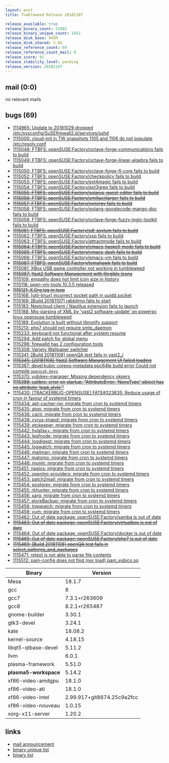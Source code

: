 ```yaml
---
layout: post
title: Tumbleweed Release 20181107

release_available: true
release_binary_count: 52982
release_binary_unique_count: 1852
release_disk_base: 945M
release_disk_shared: 3.6G
release_reference_count: 69
release_reference_count_mail: 0
release_score: 91
release_stability_level: pending
release_version: 20181107
---
```


## mail (0:0)

no relevant mails

## bugs (69)

<!--more-->

- [1114965: Update to 20181029 dropped /etc/sysconfig/SuSEfirewall2.d/services/sshd](https://bugzilla.opensuse.org/show_bug.cgi?id=1114965)
- [1115000: cloud-init in TW snapshots 1105 and 1106 do not populate /etc/resolv.conf](https://bugzilla.opensuse.org/show_bug.cgi?id=1115000)
- [1115048: FTBFS: openSUSE:Factory/octave-forge-communications fails to build](https://bugzilla.opensuse.org/show_bug.cgi?id=1115048)
- [1115049: FTBFS: openSUSE:Factory/octave-forge-linear-algebra fails to build](https://bugzilla.opensuse.org/show_bug.cgi?id=1115049)
- [1115050: FTBFS: openSUSE:Factory/octave-forge-fl-core fails to build](https://bugzilla.opensuse.org/show_bug.cgi?id=1115050)
- [1115052: FTBFS: openSUSE:Factory/checkpolicy fails to build](https://bugzilla.opensuse.org/show_bug.cgi?id=1115052)
- [1115053: FTBFS: openSUSE:Factory/ext4magic fails to build](https://bugzilla.opensuse.org/show_bug.cgi?id=1115053)
- [1115054: FTBFS: openSUSE:Factory/ext3grep fails to build](https://bugzilla.opensuse.org/show_bug.cgi?id=1115054)
- ~~[1115055: FTBFS: openSUSE:Factory/solarus-quest-editor fails to build](https://bugzilla.opensuse.org/show_bug.cgi?id=1115055)~~
- ~~[1115056: FTBFS: openSUSE:Factory/smillaenlarger fails to build](https://bugzilla.opensuse.org/show_bug.cgi?id=1115056)~~
- ~~[1115057: FTBFS: openSUSE:Factory/synergy fails to build](https://bugzilla.opensuse.org/show_bug.cgi?id=1115057)~~
- [1115058: FTBFS: openSUSE:Factory/golang-googlecode-mango-doc fails to build](https://bugzilla.opensuse.org/show_bug.cgi?id=1115058)
- [1115059: FTBFS: openSUSE:Factory/octave-forge-fuzzy-logic-toolkit fails to build](https://bugzilla.opensuse.org/show_bug.cgi?id=1115059)
- ~~[1115061: FTBFS: openSUSE:Factory/sdl-asylum fails to build](https://bugzilla.opensuse.org/show_bug.cgi?id=1115061)~~
- [1115062: FTBFS: openSUSE:Factory/xsp fails to build](https://bugzilla.opensuse.org/show_bug.cgi?id=1115062)
- [1115063: FTBFS: openSUSE:Factory/attractmode fails to build](https://bugzilla.opensuse.org/show_bug.cgi?id=1115063)
- ~~[1115064: FTBFS: openSUSE:Factory/emacs-haskell-mode fails to build](https://bugzilla.opensuse.org/show_bug.cgi?id=1115064)~~
- ~~[1115065: FTBFS: openSUSE:Factory/emacs-dash fails to build](https://bugzilla.opensuse.org/show_bug.cgi?id=1115065)~~
- [1115066: FTBFS: openSUSE:Factory/emacs-vm fails to build](https://bugzilla.opensuse.org/show_bug.cgi?id=1115066)
- ~~[1115067: FTBFS: openSUSE:Factory/tomahawk fails to build](https://bugzilla.opensuse.org/show_bug.cgi?id=1115067)~~
- [1115081: XBox USB game controller not working in tumbleweed](https://bugzilla.opensuse.org/show_bug.cgi?id=1115081)
- ~~[1115087: Yast2 Software Management with Illegible Icons](https://bugzilla.opensuse.org/show_bug.cgi?id=1115087)~~
- [1115109: empathy does not limit icon size in history](https://bugzilla.opensuse.org/show_bug.cgi?id=1115109)
- [1115118: open-vm-tools 10.3.5 released](https://bugzilla.opensuse.org/show_bug.cgi?id=1115118)
- ~~[1115121: X.Org log in loop](https://bugzilla.opensuse.org/show_bug.cgi?id=1115121)~~
- [1115168: \[util-linux\] incorrect socket path in uuidd.socket](https://bugzilla.opensuse.org/show_bug.cgi?id=1115168)
- [1115169: \[Build 20181107\] rabbitmq falis to start](https://bugzilla.opensuse.org/show_bug.cgi?id=1115169)
- [1115183: Nextcloud client / Nautilus extension fails to launch](https://bugzilla.opensuse.org/show_bug.cgi?id=1115183)
- [1115188: Mis-parsing of XML by 'yast2 software-update' on powerpc linux opensuse tumbleweed](https://bugzilla.opensuse.org/show_bug.cgi?id=1115188)
- [1115189: Evolution is built without libnotify support](https://bugzilla.opensuse.org/show_bug.cgi?id=1115189)
- [1115213: php7 should not require smtp_daemon](https://bugzilla.opensuse.org/show_bug.cgi?id=1115213)
- [1115233: keyboard not functional after system resume](https://bugzilla.opensuse.org/show_bug.cgi?id=1115233)
- [1115294: Add patch for global menu](https://bugzilla.opensuse.org/show_bug.cgi?id=1115294)
- [1115296: firewalld has 2 configuration tools](https://bugzilla.opensuse.org/show_bug.cgi?id=1115296)
- [1115308: Variety Wallpaper switcher](https://bugzilla.opensuse.org/show_bug.cgi?id=1115308)
- [1115341: \[Build 20181108\] openQA test fails in yast2_i](https://bugzilla.opensuse.org/show_bug.cgi?id=1115341)
- ~~[1115345: \[20181108\] Yast2 Software Management UI failed loading](https://bugzilla.opensuse.org/show_bug.cgi?id=1115345)~~
- [1115367: devel:kubic coreos-metadata ppc64le build error  Could not compile `openssh-keys`](https://bugzilla.opensuse.org/show_bug.cgi?id=1115367)
- [1115370: yubikey-manager: Missing dependency ykpers](https://bugzilla.opensuse.org/show_bug.cgi?id=1115370)
- ~~[1115388: calibre: error on startup: "AttributeError: 'NoneType' object has no attribute 'load_style'"](https://bugzilla.opensuse.org/show_bug.cgi?id=1115388)~~
- [1115430: \[TRACKERBUG-OPENSUSE\] FATE#323635: Reduce usage of cron in favour of systemd timers](https://bugzilla.opensuse.org/show_bug.cgi?id=1115430)
- [1115434: apt-cacher-ng: migrate from cron to systemd timers](https://bugzilla.opensuse.org/show_bug.cgi?id=1115434)
- [1115435: atop: migrate from cron to systemd timers](https://bugzilla.opensuse.org/show_bug.cgi?id=1115435)
- [1115436: cacti: migrate from cron to systemd timers](https://bugzilla.opensuse.org/show_bug.cgi?id=1115436)
- [1115438: cyrus-imapd: migrate from cron to systemd timers](https://bugzilla.opensuse.org/show_bug.cgi?id=1115438)
- [1115439: etckeeper: migrate from cron to systemd timers](https://bugzilla.opensuse.org/show_bug.cgi?id=1115439)
- [1115442: hylafax+: migrate from cron to systemd timers](https://bugzilla.opensuse.org/show_bug.cgi?id=1115442)
- [1115443: leafnode: migrate from cron to systemd timers](https://bugzilla.opensuse.org/show_bug.cgi?id=1115443)
- [1115444: logdigest: migrate from cron to systemd timers](https://bugzilla.opensuse.org/show_bug.cgi?id=1115444)
- [1115445: logwatch: migrate from cron to systemd timers](https://bugzilla.opensuse.org/show_bug.cgi?id=1115445)
- [1115446: mailman: migrate from cron to systemd timers](https://bugzilla.opensuse.org/show_bug.cgi?id=1115446)
- [1115447: matomo: migrate from cron to systemd timers](https://bugzilla.opensuse.org/show_bug.cgi?id=1115447)
- [1115448: munin: migrate from cron to systemd timers](https://bugzilla.opensuse.org/show_bug.cgi?id=1115448)
- [1115451: nagios: migrate from cron to systemd timers](https://bugzilla.opensuse.org/show_bug.cgi?id=1115451)
- [1115452: openlmi-providers: migrate from cron to systemd timers](https://bugzilla.opensuse.org/show_bug.cgi?id=1115452)
- [1115453: patch2mail: migrate from cron to systemd timers](https://bugzilla.opensuse.org/show_bug.cgi?id=1115453)
- [1115454: postgrey: migrate from cron to systemd timers](https://bugzilla.opensuse.org/show_bug.cgi?id=1115454)
- [1115455: rkhunter: migrate from cron to systemd timers](https://bugzilla.opensuse.org/show_bug.cgi?id=1115455)
- [1115456: sarg: migrate from cron to systemd timers](https://bugzilla.opensuse.org/show_bug.cgi?id=1115456)
- [1115457: storeBackup: migrate from cron to systemd timers](https://bugzilla.opensuse.org/show_bug.cgi?id=1115457)
- [1115458: tmpwatch: migrate from cron to systemd timers](https://bugzilla.opensuse.org/show_bug.cgi?id=1115458)
- [1115459: yum: migrate from cron to systemd timers](https://bugzilla.opensuse.org/show_bug.cgi?id=1115459)
- [1115462: Out of date package: openSUSE:Factory/samba is out of date](https://bugzilla.opensuse.org/show_bug.cgi?id=1115462)
- ~~[1115463: Out of date package: openSUSE:Factory/virtualbox is out of date](https://bugzilla.opensuse.org/show_bug.cgi?id=1115463)~~
- [1115464: Out of date package: openSUSE:Factory/docker is out of date](https://bugzilla.opensuse.org/show_bug.cgi?id=1115464)
- ~~[1115465: Out of date package: openSUSE:Factory/php7 is out of date](https://bugzilla.opensuse.org/show_bug.cgi?id=1115465)~~
- ~~[1115469: \[Build 20181108\] openQA test fails in select_patterns_and_packages](https://bugzilla.opensuse.org/show_bug.cgi?id=1115469)~~
- [1115471: retext is not able to parse file contents](https://bugzilla.opensuse.org/show_bug.cgi?id=1115471)
- [1115512: pam-config does not find (nor load) pam_yubico.so](https://bugzilla.opensuse.org/show_bug.cgi?id=1115512)

Binary | Version
--- | ---
Mesa | 18.1.7
gcc | 8
gcc7 | 7.3.1+r263609
gcc8 | 8.2.1+r265487
gnome-builder | 3.30.1
gtk3-devel | 3.24.1
kate | 18.08.2
kernel-source | 4.18.15
libqt5-qtbase-devel | 5.11.2
llvm | 6.0.1
plasma-framework | 5.51.0
**plasma5-workspace** | 5.14.2
xf86-video-amdgpu | 18.1.0
xf86-video-ati | 18.1.0
xf86-video-intel | 2.99.917+git8674.25c9a2fcc
xf86-video-nouveau | 1.0.15
xorg-x11-server | 1.20.2

## links

- [mail announcement](https://lists.opensuse.org/opensuse-factory/2018-11/msg00029.html)
- [binary unique list](http://download.tumbleweed.boombatower.com/20181107/rpm.unique.list)
- [binary list](http://download.tumbleweed.boombatower.com/20181107/rpm.list)
